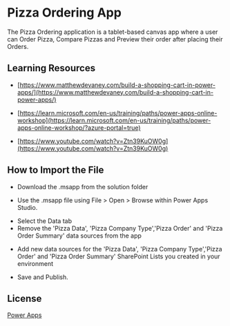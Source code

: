 # Pizza Ordering App

The Pizza Ordering application is a tablet-based canvas app where a user can Order Pizza, Compare Pizzas and Preview their order after placing their Orders.

## Learning Resources
* [https://www.matthewdevaney.com/build-a-shopping-cart-in-power-apps/](https://www.matthewdevaney.com/build-a-shopping-cart-in-power-apps/)
+ [https://learn.microsoft.com/en-us/training/paths/power-apps-online-workshop](https://learn.microsoft.com/en-us/training/paths/power-apps-online-workshop/?azure-portal=true)
- [https://www.youtube.com/watch?v=Ztn39KuOW0g](https://www.youtube.com/watch?v=Ztn39KuOW0g)

## How to Import the File

- Download the .msapp from the solution folder
* Use the .msapp file using File > Open > Browse within Power Apps Studio.
- Select the Data tab
- Remove the 'Pizza Data', 'Pizza Company Type','Pizza Order' and 'Pizza Order Summary' data sources from the app
+ Add new data sources for the 'Pizza Data', 'Pizza Company Type','Pizza Order' and 'Pizza Order Summary' SharePoint Lists you created in your environment
* Save and Publish.


## License

[Power Apps](https://make.powerapps.com/)
